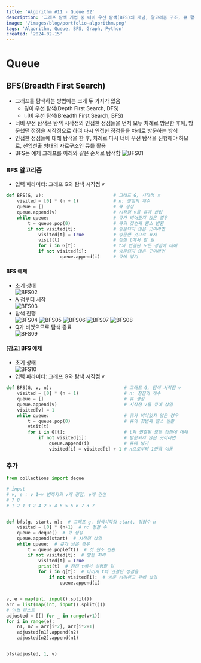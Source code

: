 ```yaml
---
title: 'Algorithm #11 - Queue 02'
description: '그래프 탐색 기법 중 너비 우선 탐색(BFS)의 개념, 알고리즘 구조, 큐 활용, 예제 그래프 단계별 탐색, deque를 사용한 파이썬 구현까지 정리한다.'
image: '/images/blog/portfolio-algorithm.png'
tags: 'Algorithm, Queue, BFS, Graph, Python'
created: '2024-02-15'
---
```



# Queue
## BFS(Breadth First Search)
- 그래프를 탐색하는 방법에는 크게 두 가지가 있음
    - 깊이 우선 탐색(Depth First Search, DFS)
    - 너비 우선 탐색(Breadth First Search, BFS)
- 너비 우선 탐색은 탐색 시작점의 인접한 정점들을 먼저 모두 차례로 방문한 후에, 방문했던 정점을 시작점으로 하여 다시 인접한 정점들을 차례로 방문하는 방식
- 인접한 정점들에 대해 탐색을 한 후, 차례로 다시 너비 우선 탐색을 진행해야 하므로, 선입선출 형태의 자료구조인 큐를 활용
- BFS는 예제 그래프를 아래와 같은 순서로 탐색함
![BFS01](./asset/BFS01.png)

### BFS 알고리즘
- 입력 파라미터: 그래프 G와 탐색 시작점 v
```python
def BFS(G, v):                          # 그래프 G, 시작점 ㅍ
    visited = [0] * (n + 1)             # n: 정점의 개수
    queue = []                          # 큐 생성
    queue.append(v)                     # 시작점 v를 큐에 삽입
    while queue:                        # 큐가 비어있지 않은 경우
        t = queue.pop(0)                # 큐의 첫번째 원소 반환
        if not visited[t]:              # 방문되지 않은 곳이라면
            visited[t] = True           # 방문한 것으로 표시
            visit(t)                    # 정점 t에서 할 일
            for i in G[t]:              # t와 연결된 모든 정점에 대해
            if not visited[i]:          # 방문되지 않은 곳이라면
                    queue.append(i)     # 큐에 넣기
```

#### BFS 예제
- 초기 상태     
![BFS02](./asset/BFS02.png)
- A 점부터 시작     
![BFS03](./asset/BFS03.png)
- 탐색 진행     
![BFS04](./asset/BFS04.png)
![BFS05](./asset/BFS05.png)
![BFS06](./asset/BFS06.png)
![BFS07](./asset/BFS07.png)
![BFS08](./asset/BFS08.png)
- Q가 비었으므로 탐색 종료      
![BFS09](./asset/BFS09.png)

 #### [참고] BFS 예제
- 초기 상태     
![BFS10](./asset/BFS10.png)
- 입력 파라미터: 그래프 G와 탐색 시작점 v
```python
def BFS(G, v, n):                           # 그래프 G, 탐색 시작점 v
    visited = [0] * (n + 1)                 # n: 정점의 개수
    queue = []                              # 큐 생성
    queue.append(v)                         # 시작점 v를 큐에 삽입
    visited[v] = 1
    while queue:                            # 큐가 비어있지 않은 경우
        t = queue.pop(0)                    # 큐의 첫번째 원소 반환
        visit(t)
        for i in G[t]:                      # t와 연결된 모든 정점에 대해
            if not visited[i]:              # 방문되지 않은 곳이라면
                queue.append(i)             # 큐에 넣기
                visited[i] = visited[t] + 1 # n으로부터 1만큼 이동
```

### 추가
```python
from collections import deque

# input
# v, e : v 1~v 번까지의 v개 정점, e개 간선
# 7 8
# 1 2 1 3 2 4 2 5 4 6 5 6 6 7 3 7


def bfs(g, start, n):  # 그래프 g, 탐색시작점 start, 정점수 n
    visited = [0] * (n+1)  # n: 정점 수
    queue = deque()  # 큐 생성
    queue.append(start)  # 시작점 삽입
    while queue:  # 큐가 남은 경우
        t = queue.popleft()  # 첫 원소 반환
        if not visited[t]:  # 방문 처리
            visited[t] = True
            print(t)  # 정점 t에서 실행할 일
            for i in g[t]:  # 나머지 t와 연결된 정점을
                if not visited[i]:  # 방문 처리하고 큐에 삽입
                    queue.append(i)


v, e = map(int, input().split())
arr = list(map(int, input().split()))
# 인접 리스트
adjusted = [[] for _ in range(v+1)]
for i in range(e):
    n1, n2 = arr[i*2], arr[i*2+1]
    adjusted[n1].append(n2)
    adjusted[n2].append(n1)


bfs(adjusted, 1, v)
```
